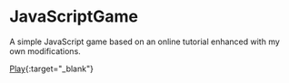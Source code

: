 # JavaScriptGame
A simple JavaScript game based on an online tutorial enhanced with my own modifications.

[Play](http://htmlpreview.github.io/?https://github.com/marta-krzyk-dev/JavaScriptGame/blob/master/game.html){:target="_blank"}
